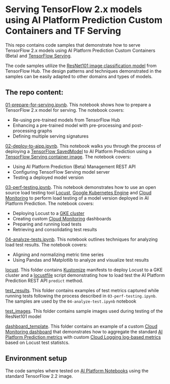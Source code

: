 # Serving TensorFlow 2.x models using AI Platform Prediction Custom Containers and TF Serving

This repo contains code samples that demonstrate how to serve TensorFlow 2.x models using AI Platform Prediction Custom Containers (Beta) and [TensorFlow Serving](https://www.tensorflow.org/tfx/guide/serving). 

The code samples utilize the [ResNet101 image classification model](https://tfhub.dev/google/imagenet/resnet_v2_101/classification/4) from TensorFlow Hub. The design patterns and techniques demonstrated in the samples can be easily adapted to other domains and types of models.

## The repo content:
[01-prepare-for-serving.ipynb](01-prepare-for-serving.ipynb). This notebook shows how to prepare a TensorFlow 2.x model for serving. The notebook covers:
 * Re-using pre-trained models from TensorFlow Hub
 * Enhancing a pre-trained model with pre-processing and post-processing graphs
 * Defining multiple serving signatures
 
[02-deploy-to-aipp.ipynb](02-deploy-to-aipp.ipynb). This notebook walks you through the process of deploying a [TensorFlow SavedModel](https://www.tensorflow.org/guide/saved_model) to AI Platform Prediction using a [TensorFlow Serving container image](https://hub.docker.com/r/tensorflow/serving). The notebook covers:
* Using AI Platform Prediction (Beta) Management REST API
* Configuring TensorFlow Serving model server
* Testing a deployed model version

[03-perf-testing.ipynb](03-perf-testing.ipynb). This notebook demonstrates how to use an open source load testing tool [Locust](locust.io), [Google Kubernetes Engine](https://cloud.google.com/kubernetes-engine) and [Cloud Monitoring](https://cloud.google.com/monitoring) to perform load testing of a model version deployed in AI Platform Prediction. The notebook covers:
* Deploying Locust to a [GKE cluster](https://cloud.google.com/kubernetes-engine)
* Creating custom [Cloud Monitoring](https://cloud.google.com/monitoring) dashboards
* Preparing and running load tests
* Retrieving and consolidating test results

[04-analyze-tests.ipynb](04-analyze-tests.ipynb). This notebook outlines techniques for analyzing load test results. The notebook covers:
* Aligning and normalizing metric time series
* Using Pandas and Matplotlib to analyze and visualize test results

[locust](locust). This folder contains [Kustomize](https://kustomize.io/) manifests to deploy Locust to a GKE cluster and a [locustfile](https://docs.locust.io/en/stable/writing-a-locustfile.html) script demonstrating how to load test the AI Platform Prediction REST API `predict` method.

[test_results](test_results). This folder contains examples of test metrics captured while running tests following the process described in `03-perf-testing.ipynb`. The samples are used by the `04-analyze-test.ipynb` notebook

[test_images](test_images). This folder contains sample images used during testing of the ResNet101 model

[dashboard_template](dashboard_template). This folder contains an example of a custom [Cloud Monitoring dashboard](https://cloud.google.com/monitoring/dashboards) that demonstrates how to aggregate the standard [AI Platform Prediction metrics](https://cloud.google.com/monitoring/api/metrics_gcp#gcp-ml) with custom [Cloud Logging log-based metrics](https://cloud.google.com/logging/docs/logs-based-metrics) based on Locust test statistcs.

## Environment setup

The code samples where tested on [AI Platform Notebooks](https://cloud.google.com/ai-platform-notebooks) using the standard TensorFlow 2.2 image. 





